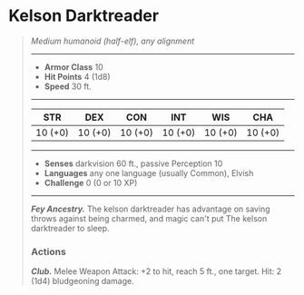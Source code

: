 # Kelson Darktreader
>*Medium humanoid (half-elf), any alignment*
>___
>- **Armor Class** 10
>- **Hit Points** 4 (1d8)
>- **Speed** 30 ft.
>___
>|STR|DEX|CON|INT|WIS|CHA|
>|:---:|:---:|:---:|:---:|:---:|:---:|
>|10 (+0)|10 (+0)|10 (+0)|10 (+0)|10 (+0)|10 (+0)|
>___
>- **Senses** darkvision 60 ft., passive Perception 10
>- **Languages** any one language (usually Common), Elvish
>- **Challenge** 0 (0 or 10 XP)
>___
>***Fey Ancestry.*** The kelson darktreader has advantage on saving throws against being charmed, and magic can't put The kelson darktreader to sleep.  
>
>### Actions
>***Club.*** Melee Weapon Attack: +2 to hit, reach 5 ft., one target. Hit: 2 (1d4) bludgeoning damage.